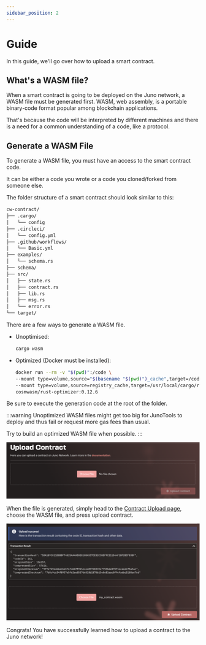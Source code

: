 ```yaml
---
sidebar_position: 2
---
```


# Guide

In this guide, we'll go over how to upload a smart contract.

## What's a WASM file?
When a smart contract is going to be deployed on the Juno network, a WASM file must be generated first. WASM, web assembly, is a portable binary-code format popular among blockchain applications.

That's because the code will be interpreted by different machines and there is a need for a common understanding of a code, like a protocol.

## Generate a WASM File
To generate a WASM file, you must have an access to the smart contract code. 

It can be either a code you wrote or a code you cloned/forked from someone else.

The folder structure of a smart contract should look similar to this:

```bash
cw-contract/
├── .cargo/
│   └── config 
├── .circleci/
│   └── config.yml 
├── .github/workflows/
│   └── Basic.yml 
├── examples/
│   └── schema.rs 
├── schema/ 
├── src/ 
│   ├── state.rs 
│   ├── contract.rs  
│   ├── lib.rs  
│   ├── msg.rs  
│   └── error.rs 
└── target/ 
```

There are a few ways to generate a WASM file. 
- Unoptimised: 
  ```bash
  cargo wasm
  ```
- Optimized (Docker must be installed):
  ```bash
  docker run --rm -v "$(pwd)":/code \
  --mount type=volume,source="$(basename "$(pwd)")_cache",target=/code/target \
  --mount type=volume,source=registry_cache,target=/usr/local/cargo/registry \
  cosmwasm/rust-optimizer:0.12.6
  ```

Be sure to execute the generation code at the root of the folder.

:::warning
Unoptimized WASM files might get too big for JunoTools to deploy and thus fail or request more gas fees than usual.

Try to build an optimized WASM file when possible.
:::

![](/img/upload-contract/upload-contract.png)

When the file is generated, simply head to the [Contract Upload page](https://juno.tools/contracts/upload/), choose the WASM file, and press upload contract.

![](/img/upload-contract/uploaded-contract.png)

Congrats! You have successfully learned how to upload a contract to the Juno network!
